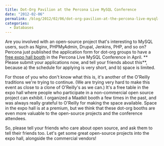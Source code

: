 ```yaml
---
title: Dot-Org Pavilion at the Percona Live MySQL Conference
date: "2012-02-06"
permalink: /blog/2012/02/06/dot-org-pavilion-at-the-percona-live-mysql-conference/
categories:
  - Databases
---
```

Are you involved with an open-source project that's interesting to MySQL users, such as Nginx, PHPMyAdmin, Drupal, Jenkins, PHP, and so on? Percona just published the application form for dot-org groups to have a [free expo hall booth][1] in the Percona Live MySQL Conference in April. ** Please submit your applications now, and tell your friends about this**, because a) the schedule for applying is very short, and b) space is limited.

For those of you who don't know what this is, it's another of the O'Reilly traditions we're trying to continue. (We are trying very hard to make this event as close to a clone of O'Reilly's as we can.) It's a free table in the expo hall where people who participate in a non-commercial open source project can exhibit. I organized a Maatkit booth a few times in the past, and was always really grateful to O'Reilly for making the space available. Space in the expo hall is at a premium, but we think that these dot-org booths are even more valuable to the open-source projects and the conference attendees.

So, please tell your friends who care about open source, and ask them to tell their friends too. Let's get some great open-source projects into the expo hall, alongside the commercial vendors!

 [1]: http://www.percona.com/live/mysql-conference-2012/content/dot-org-pavilion

